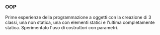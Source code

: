 ### OOP
Prime esperienze della programmazione a oggetti con la creazione di 3 classi, una non statica, 
una con elementi statici e l'ultima completamente statica. Sperimentato l'uso di costruttori con parametri.